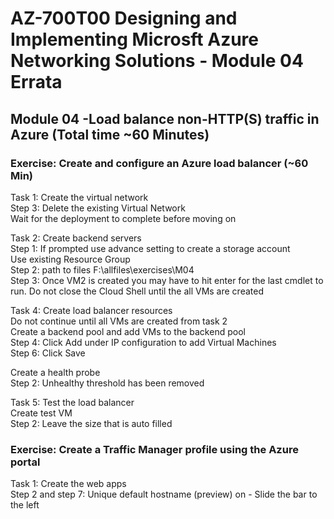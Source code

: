 # AZ-700T00 Designing and Implementing Microsft Azure Networking Solutions  - Module 04 Errata

## Module 04 -Load balance non-HTTP(S) traffic in Azure (Total time ~60 Minutes)

### Exercise: Create and configure an Azure load balancer (~60 Min)

Task 1: Create the virtual network <br>
Step 3: Delete the existing Virtual Network <br>
Wait for the deployment to complete before moving on <br>

Task 2: Create backend servers <br>
Step 1: If prompted use advance setting to create a storage account <br>
Use existing Resource Group <br>
Step 2: path to files  F:\allfiles\exercises\M04 <br>
Step 3: Once VM2 is created you may have to hit enter for the last cmdlet to run.  Do not close the Cloud Shell until the  all VMs are created <br>

Task 4: Create load balancer resources <br>
Do not continue until all VMs are created from task 2 <br>
Create a backend pool and add VMs to the backend pool <br>
Step 4: Click Add under IP configuration to add Virtual Machines <br>
Step 6: Click Save <br>

Create a health probe <br>
Step 2: Unhealthy threshold has been removed <br>

Task 5: Test the load balancer <br>
Create test VM <br>
Step 2: Leave the size that is auto filled <br>

### Exercise: Create a Traffic Manager profile using the Azure portal

Task 1: Create the web apps <br>
Step 2 and step 7: Unique default hostname (preview) on - Slide the bar to the left <br>
